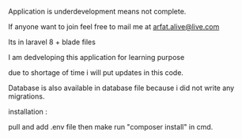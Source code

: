 Application is underdevelopment means not complete.

If anyone want to join feel free to mail me at arfat.alive@live.com

Its in laravel 8 + blade files
 
I am dedveloping this application for learning purpose

due to shortage of time i will put updates in this code.

Database is also available in database file because i did not write any migrations.

installation : 

pull and add .env file then make run 
"composer install" in cmd.
